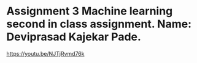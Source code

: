 # Assignment 3 Machine learning second in class assignment. Name: Deviprasad Kajekar Pade. 

https://youtu.be/NJTjRvmd76k
